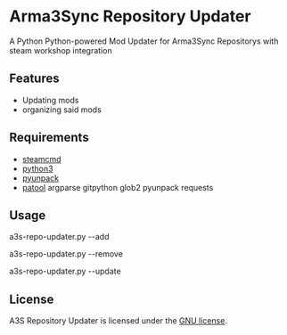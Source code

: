 # Arma3Sync Repository Updater
A Python Python-powered Mod Updater for Arma3Sync Repositorys with steam workshop integration

## Features
* Updating mods
*  organizing said mods

## Requirements
* [steamcmd](https://developer.valvesoftware.com/wiki/SteamCMD#Downloading_SteamCMD)
* [python3](https://www.python.org/downloads/)
* [pyunpack](https://pypi.python.org/pypi/pyunpack)
* [patool](https://pypi.python.org/pypi/patool)
argparse
gitpython
glob2
pyunpack
requests

## Usage
a3s-repo-updater.py --add

a3s-repo-updater.py --remove

a3s-repo-updater.py --update

## License
A3S Repository Updater is licensed under the [GNU license](LICENSE).
